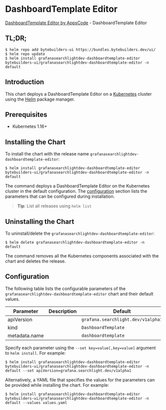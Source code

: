 # DashboardTemplate Editor

[DashboardTemplate Editor by AppsCode](https://byte.builders) - DashboardTemplate Editor

## TL;DR;

```console
$ helm repo add bytebuilders-ui https://bundles.bytebuilders.dev/ui/
$ helm repo update
$ helm install grafanasearchlightdev-dashboardtemplate-editor bytebuilders-ui/grafanasearchlightdev-dashboardtemplate-editor -n default
```

## Introduction

This chart deploys a DashboardTemplate Editor on a [Kubernetes](http://kubernetes.io) cluster using the [Helm](https://helm.sh) package manager.

## Prerequisites

- Kubernetes 1.16+

## Installing the Chart

To install the chart with the release name `grafanasearchlightdev-dashboardtemplate-editor`:

```console
$ helm install grafanasearchlightdev-dashboardtemplate-editor bytebuilders-ui/grafanasearchlightdev-dashboardtemplate-editor -n default
```

The command deploys a DashboardTemplate Editor on the Kubernetes cluster in the default configuration. The [configuration](#configuration) section lists the parameters that can be configured during installation.

> **Tip**: List all releases using `helm list`

## Uninstalling the Chart

To uninstall/delete the `grafanasearchlightdev-dashboardtemplate-editor`:

```console
$ helm delete grafanasearchlightdev-dashboardtemplate-editor -n default
```

The command removes all the Kubernetes components associated with the chart and deletes the release.

## Configuration

The following table lists the configurable parameters of the `grafanasearchlightdev-dashboardtemplate-editor` chart and their default values.

|   Parameter   | Description |              Default               |
|---------------|-------------|------------------------------------|
| apiVersion    |             | `grafana.searchlight.dev/v1alpha1` |
| kind          |             | `DashboardTemplate`                |
| metadata.name |             | `dashboardtemplate`                |


Specify each parameter using the `--set key=value[,key=value]` argument to `helm install`. For example:

```console
$ helm install grafanasearchlightdev-dashboardtemplate-editor bytebuilders-ui/grafanasearchlightdev-dashboardtemplate-editor -n default --set apiVersion=grafana.searchlight.dev/v1alpha1
```

Alternatively, a YAML file that specifies the values for the parameters can be provided while
installing the chart. For example:

```console
$ helm install grafanasearchlightdev-dashboardtemplate-editor bytebuilders-ui/grafanasearchlightdev-dashboardtemplate-editor -n default --values values.yaml
```
